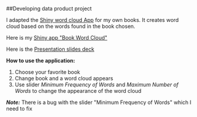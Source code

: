 ##Developing data product project

I adapted the [Shiny word cloud App](http://shiny.rstudio.com/gallery/word-cloud.html) for my own books. It creates word cloud based on the words found in the book chosen.

Here is my [Shiny app "Book Word Cloud"](https://stephaniecnvs.shinyapps.io/Book-Word-Cloud/)

Here is the [Presentation slides deck](http://rpubs.com/Stephaniecnvs/book-word-cloud)

**How to use the application:**

1. Choose your favorite book
2. Change book and a word cloud appears
3. Use slider *Minimum Frequency of Words* and *Maximum Number of Words* to change the appearance of the word cloud

***Note:*** There is a bug with the slider "Minimum Frequency of Words" which I need to fix

